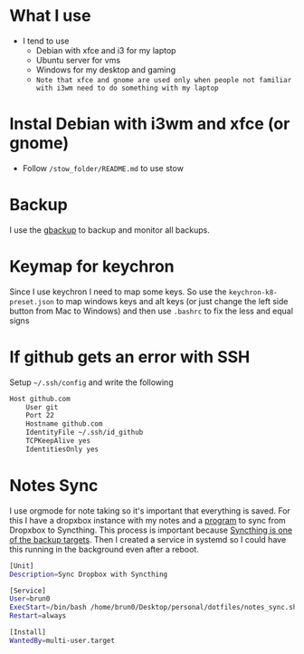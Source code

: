 # What I use

- I tend to use
    - Debian with xfce and i3 for my laptop
    - Ubuntu server for vms
    - Windows for my desktop and gaming
	- `Note that xfce and gnome are used only when people not familiar with i3wm need to do something with my laptop` 

# Instal Debian with i3wm and xfce (or gnome)

- Follow `/stow_folder/README.md` to use stow

# Backup

I use the [gbackup](https://github.com/BrunoTeixeira1996/gbackup) to backup and monitor all backups.

# Keymap for keychron

Since I use keychron I need to map some keys. So use the `keychron-k8-preset.json` to map windows keys and alt keys (or just change the left side button from Mac to Windows) and then use `.bashrc` to fix the less and equal signs


# If github gets an error with SSH

Setup `~/.ssh/config` and write the following

``` bash
Host github.com
	User git
	Port 22
	Hostname github.com
	IdentityFile ~/.ssh/id_github
	TCPKeepAlive yes
	IdentitiesOnly yes
```

# Notes Sync

I use orgmode for note taking so it's important that everything is saved. For this I have a dropxbox instance with my notes and a [program](https://github.com/BrunoTeixeira1996/dotfiles/blob/main/notes_sync.sh) to sync from Dropxbox to Syncthing.
This process is important because [Syncthing is one of the backup targets](https://github.com/BrunoTeixeira1996/gbackup).
Then I created a service in systemd so I could have this running in the background even after a reboot.

``` bash
[Unit]
Description=Sync Dropbox with Syncthing

[Service]
User=brun0
ExecStart=/bin/bash /home/brun0/Desktop/personal/dotfiles/notes_sync.sh
Restart=always

[Install]
WantedBy=multi-user.target
```

